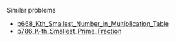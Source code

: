 Similar problems
- [p668_Kth_Smallest_Number_in_Multiplication_Table](https://github.com/genxium/Leetcode/tree/master/p668_Kth_Smallest_Number_in_Multiplication_Table)
- [p786_K-th_Smallest_Prime_Fraction](https://github.com/genxium/Leetcode/tree/master/p786_K-th_Smallest_Prime_Fraction)
